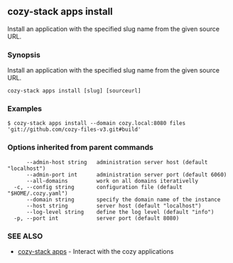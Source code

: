 ## cozy-stack apps install

Install an application with the specified slug name from the given source URL.

### Synopsis


Install an application with the specified slug name from the given source URL.

```
cozy-stack apps install [slug] [sourceurl]
```

### Examples

```
$ cozy-stack apps install --domain cozy.local:8080 files 'git://github.com/cozy-files-v3.git#build'
```

### Options inherited from parent commands

```
      --admin-host string   administration server host (default "localhost")
      --admin-port int      administration server port (default 6060)
      --all-domains         work on all domains iterativelly
  -c, --config string       configuration file (default "$HOME/.cozy.yaml")
      --domain string       specify the domain name of the instance
      --host string         server host (default "localhost")
      --log-level string    define the log level (default "info")
  -p, --port int            server port (default 8080)
```

### SEE ALSO
* [cozy-stack apps](cozy-stack_apps.md)	 - Interact with the cozy applications

